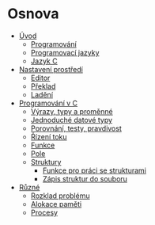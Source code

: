 # Osnova

- [Úvod](uvod.md)
    - [Programování](programovani.md)
    - [Programovací jazyky](programovaci_jazyky.md)
    - [Jazyk C](jazyk_c.md)
- [Nastavení prostředí](nastaveni_prostredi.md)
    - [Editor](editor.md)
    - [Překlad](preklad_programu.md)
    - [Ladění](ladeni.md)
- [Programování v C](programovani_c.md)
    - [Výrazy, typy a proměnné](promenne_a_typy.md)
    - [Jednoduché datové typy](promenne_a_typy_jednoduche.md)
    - [Porovnání, testy, pravdivost](promenne_a_typy_porovnani.md)
    - [Řízení toku](rizeni_toku.md)
    - [Funkce](funkce.md)
    - [Pole](promenne_a_typy_pole.md)
    - [Struktury](struktury.md)
        - [Funkce pro práci se strukturami](struktury_funkce.md)
        - [Zápis struktur do souboru](struktury_soubor.md)
- [Různé]()
    - [Rozklad problému](rozklad_problemu.md)
    - [Alokace paměti]()
    - [Procesy]()
